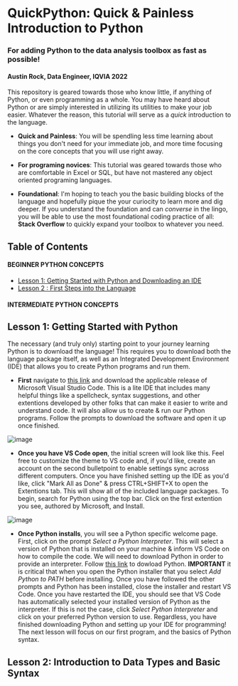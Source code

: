 # QuickPython: Quick &amp; Painless Introduction to Python
### For adding Python to the data analysis toolbox as fast as possible!

#### Austin Rock, Data Engineer, IQVIA 2022 

This repository is geared towards those who know little, if anything of Python, or even programming as a whole. You may have heard about Python or are simply interested in utilizing its utilities to make your job easier. Whatever the reason, this tutorial will serve as a *quick* introduction to the language. 

* __Quick and Painless__: You will be spendling less time learning about things you don't need for your immediate job, and more time focusing on the core concepts that you will use right away.

* __For programing novices__: This tutorial was geared towards those who are comfortable in Excel or SQL, but have not mastered any object oriented programing languages.

* __Foundational__: I'm hoping to teach you the basic building blocks of the language and hopefully pique the your curiocity to learn more and dig deeper. If you understand the foundation and can *converse* in the lingo, you will be able to use the most foundational coding practice of all: __Stack Overflow__ to quickly expand your toolbox to whatever you need. 

## Table of Contents

#### BEGINNER PYTHON CONCEPTS
* [Lesson 1: Getting Started with Python and Downloading an IDE](#lesson-1-getting-started-with-python)
* [Lesson 2 : First Steps into the Language](#lesson-2-introduction-to-data-types-and-basic-syntax)

#### INTERMEDIATE PYTHON CONCEPTS

## Lesson 1: Getting Started with Python

The necessary (and truly only) starting point to your journey learning Python is to download the language! This requires you to download both the language package itself, as well as an Integrated Development Environment (IDE) that allows you to create Python programs and run them.

* __First__ navigate to [this link](https://code.visualstudio.com/) and download the applicable release of Microsoft Visual Studio Code. This is a lite IDE that includes many helpful things like a spellcheck, syntax suggestions, and other extentions developed by other folks that can make it easier to write and understand code. It will also allow us to create & run our Python programs. Follow the prompts to download the software and open it up once finished.

![image](https://user-images.githubusercontent.com/30609431/192852731-b3a48fb2-4e87-4206-af3a-b240b261df6a.png)

* __Once you have VS Code open__, the initial screen will look like this. Feel free to customize the theme to VS code and, if you'd like, create an account on the second bulletpoint to enable settings sync across different computers. Once you have finished setting up the IDE as you'd like, click "Mark All as Done" & press CTRL+SHIFT+X to open the Extentions tab. This will show all of the included language packages. To begin, search for Python using the top bar. Click on the first extention you see, authored by Microsoft, and Install. 

![image](https://user-images.githubusercontent.com/30609431/192854424-732b2a02-202d-4445-809b-0dbbc83ad42e.png)

* __Once Python installs__, you will see a Python specific welcome page. First, click on the prompt *Select a Python Interpreter*. This will select a version of Python that is installed on your machine & inform VS Code on how to compile the code. We will need to download Python in order to provide an interpreter. Follow [this link](https://www.python.org/downloads/) to dowload Python. __IMPORTANT__ it is critical that when you open the Python installer that you select *Add Python to PATH* before installing. Once you have followed the other prompts and Python has been installed, close the installer and restart VS Code. Once you have restarted the IDE, you should see that VS Code has automatically selected your installed version of Python as the interpreter. If this is not the case, click *Select Python Interpreter* and click on your preferred Python version to use. Regardless, you have finished downloading Python and setting up your IDE for programming! The next lesson will focus on our first program, and the basics of Python syntax.


## Lesson 2: Introduction to Data Types and Basic Syntax
